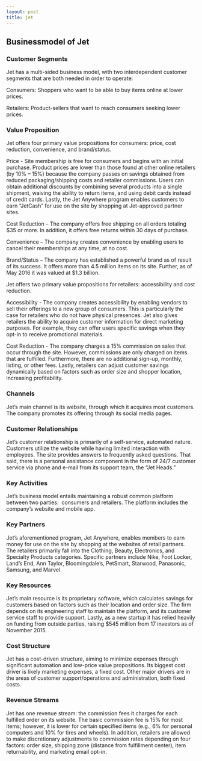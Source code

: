 ```yaml
---
layout: post
title: jet
---
```


Businessmodel of Jet
---------------------

### Customer Segments

Jet has a multi-sided business model, with two interdependent customer segments that are both needed in order to operate:

Consumers: Shoppers who want to be able to buy items online at lower prices.

Retailers: Product-sellers that want to reach consumers seeking lower prices.

### Value Proposition

Jet offers four primary value propositions for consumers: price, cost reduction, convenience, and brand/status.

Price - Site membership is free for consumers and begins with an initial purchase. Product prices are lower than those found at other online retailers (by 10% – 15%) because the company passes on savings obtained from reduced packaging/shipping costs and retailer commissions. Users can obtain additional discounts by combining several products into a single shipment, waiving the ability to return items, and using debit cards instead of credit cards. Lastly, the Jet Anywhere program enables customers to earn “JetCash” for use on the site by shopping at Jet-approved partner sites.

Cost Reduction – The company offers free shipping on all orders totaling $35 or more. In addition, it offers free returns within 30 days of purchase.

Convenience – The company creates convenience by enabling users to cancel their memberships at any time, at no cost.

Brand/Status – The company has established a powerful brand as of result of its success. It offers more than 4.5 million items on its site. Further, as of May 2016 it was valued at $1.3 billion.

Jet offers two primary value propositions for retailers: accessibility and cost reduction.

Accessibility - The company creates accessibility by enabling vendors to sell their offerings to a new group of consumers. This is particularly the case for retailers who do not have physical presences. Jet also gives retailers the ability to acquire customer information for direct marketing purposes. For example, they can offer users specific savings when they opt-in to receive promotional materials.

Cost Reduction - The company charges a 15% commission on sales that occur through the site. However, commissions are only charged on items that are fulfilled. Furthermore, there are no additional sign-up, monthly, listing, or other fees. Lastly, retailers can adjust customer savings dynamically based on factors such as order size and shopper location, increasing profitability.

### Channels

Jet’s main channel is its website, through which it acquires most customers. The company promotes its offering through its social media pages.

### Customer Relationships

Jet’s customer relationship is primarily of a self-service, automated nature. Customers utilize the website while having limited interaction with employees. The site provides answers to frequently asked questions. That said, there is a personal assistance component in the form of 24/7 customer service via phone and e-mail from its support team, the “Jet Heads.”

### Key Activities

Jet’s business model entails maintaining a robust common platform between two parties:  consumers and retailers. The platform includes the company’s website and mobile app.

### Key Partners

Jet’s aforementioned program, Jet Anywhere, enables members to earn money for use on the site by shopping at the websites of retail partners. The retailers primarily fall into the Clothing, Beauty, Electronics, and Specialty Products categories. Specific partners include Nike, Foot Locker, Land’s End, Ann Taylor, Bloomingdale’s, PetSmart, Starwood, Panasonic, Samsung, and Marvel.

### Key Resources

Jet’s main resource is its proprietary software, which calculates savings for customers based on factors such as their location and order size. The firm depends on its engineering staff to maintain the platform, and its customer service staff to provide support. Lastly, as a new startup it has relied heavily on funding from outside parties, raising $545 million from 17 investors as of November 2015.

### Cost Structure

Jet has a cost-driven structure, aiming to minimize expenses through significant automation and low-price value propositions. Its biggest cost driver is likely marketing expenses, a fixed cost. Other major drivers are in the areas of customer support/operations and administration, both fixed costs.

### Revenue Streams

Jet has one revenue stream: the commission fees it charges for each fulfilled order on its website. The basic commission fee is 15% for most items; however, it is lower for certain specified items (e.g., 6% for personal computers and 10% for tires and wheels). In addition, retailers are allowed to make discretionary adjustments to commission rates depending on four factors: order size, shipping zone (distance from fulfillment center), item returnability, and marketing email opt-in.

